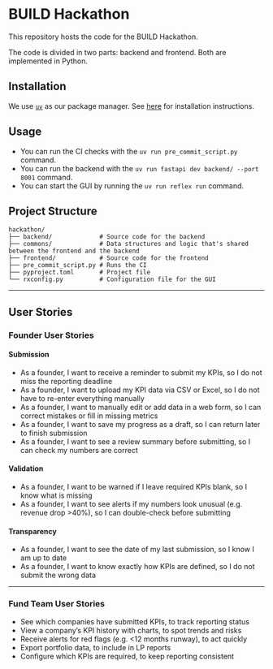# BUILD Hackathon
This repository hosts the code for the BUILD Hackathon.

The code is divided in two parts: backend and frontend. Both are implemented in Python.

## Installation
We use [`uv`](https://docs.astral.sh/uv/) as our package manager. See [here](https://docs.astral.sh/uv/) for installation instructions.

## Usage
- You can run the CI checks with the `uv run pre_commit_script.py` command.
- You can run the backend with the `uv run fastapi dev backend/ --port 8001` command.
- You can start the GUI by running the `uv run reflex run` command.

## Project Structure

```
hackathon/
├── backend/             # Source code for the backend
├── commons/             # Data structures and logic that's shared between the frontend and the backend
├── frontend/            # Source code for the frontend
├── pre_commit_script.py # Runs the CI
├── pyproject.toml       # Project file
└── rxconfig.py          # Configuration file for the GUI
```

---

## User Stories

### Founder User Stories

#### Submission
- As a founder, I want to receive a reminder to submit my KPIs, so I do not miss the reporting deadline
- As a founder, I want to upload my KPI data via CSV or Excel, so I do not have to re-enter everything manually  
- As a founder, I want to manually edit or add data in a web form, so I can correct mistakes or fill in missing metrics  
- As a founder, I want to save my progress as a draft, so I can return later to finish submission  
- As a founder, I want to see a review summary before submitting, so I can check my numbers are correct  

#### Validation
- As a founder, I want to be warned if I leave required KPIs blank, so I know what is missing  
- As a founder, I want to see alerts if my numbers look unusual (e.g. revenue drop >40%), so I can double-check before submitting  

#### Transparency
- As a founder, I want to see the date of my last submission, so I know I am up to date  
- As a founder, I want to know exactly how KPIs are defined, so I do not submit the wrong data  

---

### Fund Team User Stories
* See which companies have submitted KPIs, to track reporting status
* View a company’s KPI history with charts, to spot trends and risks
* Receive alerts for red flags (e.g. <12 months runway), to act quickly
* Export portfolio data, to include in LP reports
* Configure which KPIs are required, to keep reporting consistent


